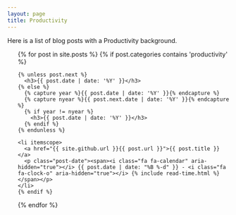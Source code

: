 ```yaml
---
layout: page
title: Productivity
---
```


Here is a list of blog posts with a Productivity background.

<ul class="posts">
  {% for post in site.posts %}
    {% if post.categories contains 'productivity' %}

    {% unless post.next %}
      <h3>{{ post.date | date: '%Y' }}</h3>
    {% else %}
      {% capture year %}{{ post.date | date: '%Y' }}{% endcapture %}
      {% capture nyear %}{{ post.next.date | date: '%Y' }}{% endcapture %}
      {% if year != nyear %}
        <h3>{{ post.date | date: '%Y' }}</h3>
      {% endif %}
    {% endunless %}

    <li itemscope>
      <a href="{{ site.github.url }}{{ post.url }}">{{ post.title }}</a>
      <p class="post-date"><span><i class="fa fa-calendar" aria-hidden="true"></i> {{ post.date | date: "%B %-d" }} - <i class="fa fa-clock-o" aria-hidden="true"></i> {% include read-time.html %}</span></p>
    </li>
    {% endif %}
  {% endfor %}
</ul>